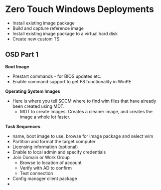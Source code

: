 # Zero Touch Windows Deployments

- Install existing image package
- Build and capture reference image
- Install existing image package to a virtual hard disk
- Create new custom TS

## OSD Part 1

**Boot Image**

- Prestart commands - for BIOS updates etc.
- Enable command support to get F8 functionality in WinPE

**Operating System Images**

- Here is where you tell SCCM where to find wim files that have already been created using MDT.
  - MDT to create Images. Creates a cleaner image, and creates the image a whole lot faster.

**Task Sequences**

- name, boot image to use, browse for image package and select wim
- Partition and format the target computer
- Licensing information (optional)
- Enable to local admin and specify credentials
- Join Domain or Work Group
  - Browse to location of account
  - Verify with AD to confirm
  - Test connection
- Config manager client package
-
